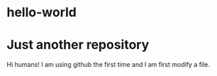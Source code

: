 # hello-world
Just another repository
=============

Hi humans!
I am using github the first time and I am first modify a file.
